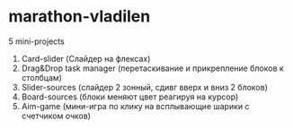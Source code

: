 # marathon-vladilen
5 mini-projects

1. Card-slider (Слайдер на флексах)
2. Drag&Drop task manager (перетаскивание и прикрепление блоков к столбцам)
3. Slider-sources (слайдер 2 зонный, сдивг вверх и вниз 2 блоков)
4. Board-sources (блоки меняют цвет реагируя на курсор)
5. Aim-game (мини-игра по клику на всплывающие шарики с счетчиком очков)
